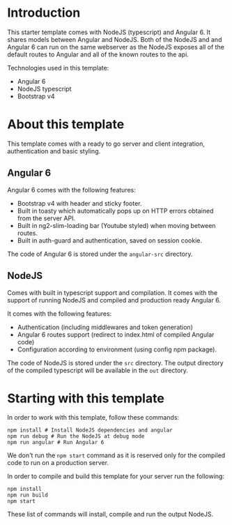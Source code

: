 # Introduction

This starter template comes with NodeJS (typescript) and Angular 6. It shares models between Angular
and NodeJS. Both of the NodeJS and and Angular 6 can run on the same webserver as the NodeJS exposes all of the
default routes to Angular and all of the known routes to the api.

Technologies used in this template:

- Angular 6
- NodeJS typescript
- Bootstrap v4

# About this template

This template comes with a ready to go server and client integration, authentication and basic styling.

## Angular 6

Angular 6 comes with the following features:

- Bootstrap v4 with header and sticky footer.
- Built in toasty which automatically pops up on HTTP errors obtained from the server API.
- Built in ng2-slim-loading bar (Youtube styled) when moving between routes.
- Built in auth-guard and authentication, saved on session cookie.

The code of Angular 6 is stored under the `angular-src` directory.

## NodeJS

Comes with built in typescript support and compilation. It comes with the support of running NodeJS
and compiled and production ready Angular 6.

It comes with the following features:

- Authentication (including middlewares and token generation)
- Angular 6 routes support (redirect to index.html of compiled Angular code)
- Configuration according to environment (using config npm package).

The code of NodeJS is stored under the `src` directory.
The output directory of the compiled typescript will be available in the `out` directory.

# Starting with this template

In order to work with this template, follow these commands:

    npm install # Install NodeJS dependencies and angular
    npm run debug # Run the NodeJS at debug mode
    npm run angular # Run Angular 6

We don't run the `npm start` command as it is reserved only for the compiled code to run on a production server.

In order to compile and build this template for your server run the following:

    npm install
    npm run build
    npm start

These list of commands will install, compile and run the output NodeJS.
